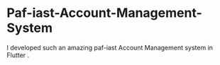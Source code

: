 # Paf-iast-Account-Management-System
I developed such an amazing paf-iast Account Management system in Flutter .
